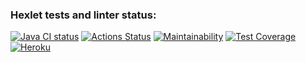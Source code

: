 ### Hexlet tests and linter status:
[![Java CI status](https://github.com/ArtemB91/java-project-lvl4/actions/workflows/java-ci.yml/badge.svg)](https://github.com/ArtemB91/java-project-lvl4/actions)
[![Actions Status](https://github.com/ArtemB91/java-project-lvl4/workflows/hexlet-check/badge.svg)](https://github.com/ArtemB91/java-project-lvl4/actions)
[![Maintainability](https://api.codeclimate.com/v1/badges/4e28f3b59a7b95504853/maintainability)](https://codeclimate.com/github/ArtemB91/java-project-lvl4/maintainability)
[![Test Coverage](https://api.codeclimate.com/v1/badges/4e28f3b59a7b95504853/test_coverage)](https://codeclimate.com/github/ArtemB91/java-project-lvl4/test_coverage)
[![Heroku](https://heroku-badge.herokuapp.com/?app=bychkov-page-analyzer)](https://bychkov-page-analyzer.herokuapp.com/)